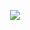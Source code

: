 <p align="center">
    <img src="https://i.kym-cdn.com/photos/images/newsfeed/001/999/020/d00.jpg">
</p>
